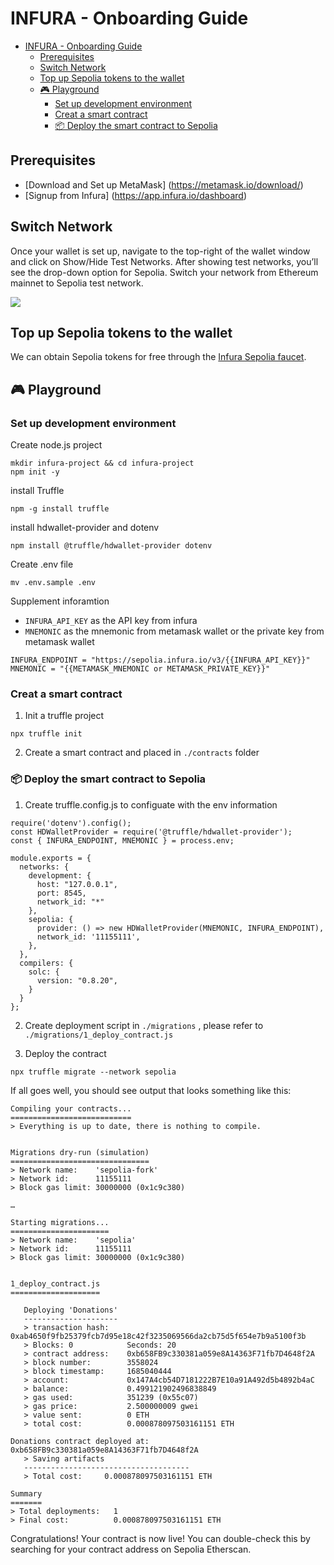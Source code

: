 # INFURA - Onboarding Guide


- [INFURA - Onboarding Guide](#infura---onboarding-guide)
  - [Prerequisites](#prerequisites)
  - [Switch Network](#switch-network)
  - [Top up Sepolia tokens to the wallet](#top-up-sepolia-tokens-to-the-wallet)
  - [🎮 Playground](#-playground)
    - [Set up development environment](#set-up-development-environment)
    - [Creat a smart contract](#creat-a-smart-contract)
    - [📦 Deploy the smart contract to Sepolia](#-deploy-the-smart-contract-to-sepolia)


## Prerequisites

* [Download and Set up MetaMask] (https://metamask.io/download/)
* [Signup from Infura] (https://app.infura.io/dashboard)

## Switch Network

Once your wallet is set up, navigate to the top-right of the wallet window and click on Show/Hide Test Networks. After showing test networks, you’ll see the drop-down option for Sepolia. Switch your network from Ethereum mainnet to Sepolia test network.

![](.asset/wallet.png)

## Top up Sepolia tokens to the wallet

We can obtain Sepolia tokens for free through the [Infura Sepolia faucet](https://www.infura.io/faucet/sepolia).  


## 🎮 Playground

### Set up development environment

Create node.js project
```shell
mkdir infura-project && cd infura-project
npm init -y
```

install Truffle
```shell
npm -g install truffle
```

install hdwallet-provider and dotenv
```shell
npm install @truffle/hdwallet-provider dotenv
```

Create .env file
```shell
mv .env.sample .env
```
Supplement inforamtion
* ``INFURA_API_KEY`` as the API key from infura
* ``MNEMONIC`` as the mnemonic from metamask wallet or the private key from metamask wallet
```shell
INFURA_ENDPOINT = "https://sepolia.infura.io/v3/{{INFURA_API_KEY}}"
MNEMONIC = "{{METAMASK_MNEMONIC or METAMASK_PRIVATE_KEY}}"
```

### Creat a smart contract 

1. Init a truffle project
```shell
npx truffle init
```

2. Create a smart contract and placed in ``./contracts`` folder

### 📦 Deploy the smart contract to Sepolia
1. Create truffle.config.js to configuate with the env information 
```
require('dotenv').config();
const HDWalletProvider = require('@truffle/hdwallet-provider');
const { INFURA_ENDPOINT, MNEMONIC } = process.env;

module.exports = {
  networks: {
    development: {
      host: "127.0.0.1",
      port: 8545,
      network_id: "*"
    },
    sepolia: {
      provider: () => new HDWalletProvider(MNEMONIC, INFURA_ENDPOINT),
      network_id: '11155111',
    },
  },
  compilers: {
    solc: {
      version: "0.8.20",
    }
  }
};
```
2. Create deployment script in ``./migrations`` , please refer to ``./migrations/1_deploy_contract.js``

3. Deploy the contract
```shell
npx truffle migrate --network sepolia
```

If all goes well, you should see output that looks something like this:

```shell
Compiling your contracts...
===========================
> Everything is up to date, there is nothing to compile.


Migrations dry-run (simulation)
===============================
> Network name:    'sepolia-fork'
> Network id:      11155111
> Block gas limit: 30000000 (0x1c9c380)

…

Starting migrations...
======================
> Network name:    'sepolia'
> Network id:      11155111
> Block gas limit: 30000000 (0x1c9c380)


1_deploy_contract.js
====================

   Deploying 'Donations'
   ---------------------
   > transaction hash:    0xab4650f9fb25379fcb7d95e18c42f3235069566da2cb75d5f654e7b9a5100f3b
   > Blocks: 0            Seconds: 20
   > contract address:    0xb658FB9c330381a059e8A14363F71fb7D4648f2A
   > block number:        3558024
   > block timestamp:     1685040444
   > account:             0x147A4cb54D7181222B7E10a91A492d5b4892b4aC
   > balance:             0.499121902496838849
   > gas used:            351239 (0x55c07)
   > gas price:           2.500000009 gwei
   > value sent:          0 ETH
   > total cost:          0.000878097503161151 ETH

Donations contract deployed at: 0xb658FB9c330381a059e8A14363F71fb7D4648f2A
   > Saving artifacts
   -------------------------------------
   > Total cost:     0.000878097503161151 ETH

Summary
=======
> Total deployments:   1
> Final cost:          0.000878097503161151 ETH

```

Congratulations! Your contract is now live! You can double-check this by searching for your contract address on Sepolia Etherscan.
